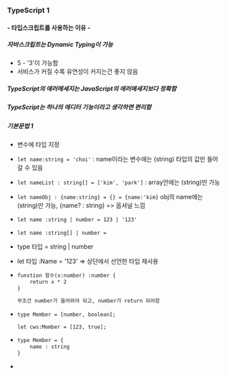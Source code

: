 ### TypeScript 1 

#### - 타입스크립트를 사용하는 이유 -



##### 자바스크립트는 Dynamic Typing이 가능

- 5 - '3'이 가능함
- 서비스가 커질 수록 유연성이 커지는건 좋지 않음



##### TypeScript의 에러메세지는 JavaScript의 에러메세지보다 정확함



##### TypeScript는 하나의 에디터 기능이라고 생각하면 편리함





##### 기본문법 1

-  변수에 타입 지정

  - `let name:string = 'choi'` : name이라는 변수에는 (string) 타입의 값만 들어갈 수 있음
  - `let nameList : string[] = ['kim', 'park']` : array안에는 (string)만 가능
  - `let nameObj : {name:string} = {} = {name:'kim}` obj의 name에는 (string)만 가능,  {name? : string} => 옵셔널 느낌
  - `let name :string | number = 123 | '123'` 
  - `let name :string[] | number =`
  - type 타입 = string | number
  - let 타입 :Name = '123' => 상단에서 선언한 타입 재사용

  - ```txt
    funstion 함수(x:number) :number {
    	return x * 2
    }
    
    무조건 number가 들어와야 되고, number가 return 되야함
    ```

  - ```txt
    type Member = [number, boolean];
    
    let cws:Member = [123, true];
    ```

  - ```txt
    type Member = {
    	name : string
    }
    ```

  - 

